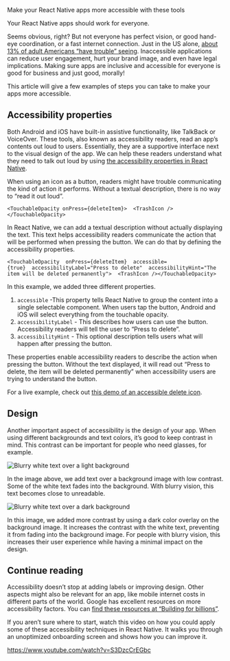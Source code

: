 Make your React Native apps more accessible with these tools

Your React Native apps should work for everyone.

Seems obvious, right? But not everyone has perfect vision, or good hand-eye coordination, or a fast internet connection. Just in the US alone, [about 13% of adult Americans “have trouble” seeing](https://www.afb.org/research-and-initiatives/statistics). Inaccessible applications can reduce user engagement, hurt your brand image, and even have legal implications. Making sure apps are inclusive and accessible for everyone is good for business and just good, morally!

This article will give a few examples of steps you can take to make your apps more accessible.

## Accessibility properties

Both Android and iOS have built-in assistive functionality, like TalkBack or VoiceOver. These tools, also known as accessibility readers, read an app’s contents out loud to users. Essentially, they are a supportive interface next to the visual design of the app. We can help these readers understand what they need to talk out loud by using [the accessibility properties in React Native](https://reactnative.dev/docs/accessibility).

When using an icon as a button, readers might have trouble communicating the kind of action it performs. Without a textual description, there is no way to “read it out loud”.

```
<TouchableOpacity onPress={deleteItem}>  <TrashIcon /></TouchableOpacity>
```

In React Native, we can add a textual description without actually displaying the text. This text helps accessibility readers communicate the action that will be performed when pressing the button. We can do that by defining the accessibility properties.

```
<TouchableOpacity  onPress={deleteItem}  accessible={true}  accessibilityLabel="Press to delete"  accessibilityHint="The item will be deleted permanently">  <TrashIcon /></TouchableOpacity>
```

In this example, we added three different properties.

1.  `accessible` -This property tells React Native to group the content into a single selectable component. When users tap the button, Android and iOS will select everything from the touchable opacity.
2.  `accessibilityLabel` - This describes how users can use the button. Accessibility readers will tell the user to “Press to delete”.
3.  `accessibilityHint` - This optional description tells users what will happen after pressing the button.

These properties enable accessibility readers to describe the action when pressing the button. Without the text displayed, it will read out “Press to delete, the item will be deleted permanently” when accessibility users are trying to understand the button.

For a live example, check out [this demo of an accessible delete icon](https://snack.expo.io/@bycedric/accessibility-example-button).

## Design

Another important aspect of accessibility is the design of your app. When using different backgrounds and text colors, it’s good to keep contrast in mind. This contrast can be important for people who need glasses, for example.

![Blurry white text over a light background](https://static-assets.codecademy.com/Courses/Learn-React-Native/2-core-components/bad-example.png)

In the image above, we add text over a background image with low contrast. Some of the white text fades into the background. With blurry vision, this text becomes close to unreadable.

![Blurry white text over a dark background](https://static-assets.codecademy.com/Courses/Learn-React-Native/2-core-components/good-example.png)

In this image, we added more contrast by using a dark color overlay on the background image. It increases the contrast with the white text, preventing it from fading into the background image. For people with blurry vision, this increases their user experience while having a minimal impact on the design.

## Continue reading

Accessibility doesn’t stop at adding labels or improving design. Other aspects might also be relevant for an app, like mobile internet costs in different parts of the world. Google has excellent resources on more accessibility factors. You can [find these resources at “Building for billions”](https://developers.google.com/billions).

If you aren’t sure where to start, watch this video on how you could apply some of these accessibility techniques in React Native. It walks you through an unoptimized onboarding screen and shows how you can improve it.

https://www.youtube.com/watch?v=S3DzcCrEGbc